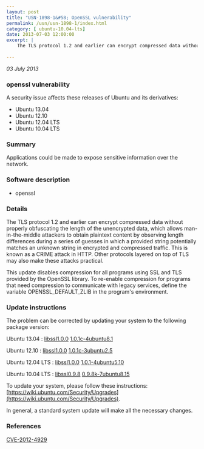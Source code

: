 ```yaml
---
layout: post
title: "USN-1898-1&#58; OpenSSL vulnerability"
permalink: /usn/usn-1898-1/index.html
category: [ ubuntu-10.04-lts]
date: 2013-07-03 12:00:00
excerpt: |
    The TLS protocol 1.2 and earlier can encrypt compressed data without properly obfuscating the length of the unencrypted data, which allows man-in-the-middle attackers to obtain plaintext content by observing length differences during a series of guesses in which a provided string potentially matches an unknown string in encrypted and compressed traffic. This is known as a CRIME attack in HTTP. Other protocols layered on top of TLS may also make these attacks practical.
    
--- 
```

 
 

*03 July 2013*

### openssl vulnerability

A security issue affects these releases of Ubuntu and its derivatives:

* Ubuntu 13.04
* Ubuntu 12.10
* Ubuntu 12.04 LTS
* Ubuntu 10.04 LTS

### Summary

Applications could be made to expose sensitive information over the network. 

### Software description

* openssl 

### Details

The TLS protocol 1.2 and earlier can encrypt compressed data without properly obfuscating the length of the unencrypted data, which allows man-in-the-middle attackers to obtain plaintext content by observing length differences during a series of guesses in which a provided string potentially matches an unknown string in encrypted and compressed traffic. This is known as a CRIME attack in HTTP. Other protocols layered on top of TLS may also make these attacks practical.

This update disables compression for all programs using SSL and TLS provided by the OpenSSL library. To re-enable compression for programs that need compression to communicate with legacy services, define the variable OPENSSL_DEFAULT_ZLIB in the program&#39;s environment. 

### Update instructions

The problem can be corrected by updating your system to the following package version:

Ubuntu 13.04
 : [libssl1.0.0](https://launchpad.net/ubuntu/+source/openssl) <span> [1.0.1c-4ubuntu8.1](https://launchpad.net/ubuntu/+source/openssl/1.0.1c-4ubuntu8.1) </span> 

Ubuntu 12.10
 : [libssl1.0.0](https://launchpad.net/ubuntu/+source/openssl) <span> [1.0.1c-3ubuntu2.5](https://launchpad.net/ubuntu/+source/openssl/1.0.1c-3ubuntu2.5) </span> 

Ubuntu 12.04 LTS
 : [libssl1.0.0](https://launchpad.net/ubuntu/+source/openssl) <span> [1.0.1-4ubuntu5.10](https://launchpad.net/ubuntu/+source/openssl/1.0.1-4ubuntu5.10) </span> 

Ubuntu 10.04 LTS
 : [libssl0.9.8](https://launchpad.net/ubuntu/+source/openssl) <span> [0.9.8k-7ubuntu8.15](https://launchpad.net/ubuntu/+source/openssl/0.9.8k-7ubuntu8.15) </span> 

To update your system, please follow these instructions: [https://wiki.ubuntu.com/Security/Upgrades](https://wiki.ubuntu.com/Security/Upgrades).

In general, a standard system update will make all the necessary changes. 

### References

 
 [CVE-2012-4929](http://people.ubuntu.com/~ubuntu-security/cve/CVE-2012-4929)
 

